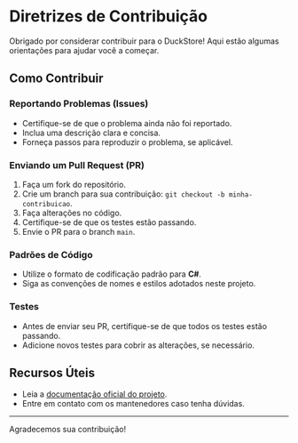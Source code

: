 # Diretrizes de Contribuição

Obrigado por considerar contribuir para o DuckStore! Aqui estão algumas orientações para ajudar você a começar.

## Como Contribuir

### Reportando Problemas (Issues)
- Certifique-se de que o problema ainda não foi reportado.
- Inclua uma descrição clara e concisa.
- Forneça passos para reproduzir o problema, se aplicável.

### Enviando um Pull Request (PR)
1. Faça um fork do repositório.
2. Crie um branch para sua contribuição: `git checkout -b minha-contribuicao`.
3. Faça alterações no código.
4. Certifique-se de que os testes estão passando.
5. Envie o PR para o branch `main`.

### Padrões de Código
- Utilize o formato de codificação padrão para **C#**.
- Siga as convenções de nomes e estilos adotados neste projeto.

### Testes
- Antes de enviar seu PR, certifique-se de que todos os testes estão passando.
- Adicione novos testes para cobrir as alterações, se necessário.

## Recursos Úteis
- Leia a [documentação oficial do projeto](link-documentacao).
- Entre em contato com os mantenedores caso tenha dúvidas.

---

Agradecemos sua contribuição!
